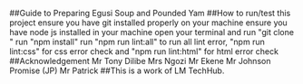 ##Guide to Preparing Egusi Soup and Pounded Yam
##How to run/test this project
ensure you have git installed properly on your machine
ensure you have node js installed in your machine
open your terminal and run "git clone <URL>"
run "npm install"
run "npm run lint:all" to run all lint error, "npm run lint:css" for css error check and "npm run lint:html" for html error check
##Acknowledgement
Mr Tony Dilibe
Mrs Ngozi
Mr Ekene
Mr Johnson Promise (JP)
Mr Patrick
##This is a work of LM TechHub.
